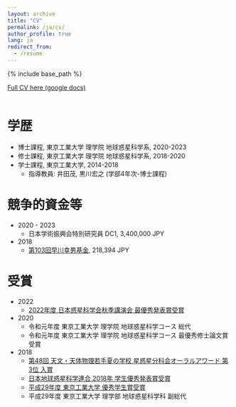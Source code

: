 ```yaml
---
layout: archive
title: "CV"
permalink: /ja/cv/
author_profile: true
lang: ja
redirect_from:
  - /resume
---
```


{% include base_path %}
<div class="wordwrap"><a href="https://docs.google.com/document/d/1TAG3oUcoeZ7Dyqj5986lEaIxrNxtyLrdcGQYeUXQBgc/edit?tab=t.0
">Full CV here (google docs)</a></div>

<br>

学歴
======
* 博士課程, 東京工業大学 理学院 地球惑星科学系, 2020-2023
* 修士課程, 東京工業大学 理学院 地球惑星科学系, 2018-2020
* 学士課程, 東京工業大学, 2014-2018
  * 指導教員: 井田茂, 黒川宏之 (学部4年次-博士課程)
  
競争的資金等
======
* 2020 - 2023
  * 日本学術振興会特別研究員 DC1, 3,400,000 JPY
* 2018
  * [第103回早川幸男基金](https://www.asj.or.jp/jp/activities/expenses/hayakawa_fund/recipients/2018/), 218,394 JPY

受賞
======
* 2022
  * [2022年度 日本惑星科学会秋季講演会 最優秀発表賞受賞](https://www.wakusei.jp/news/prize/bestpr-2022/review-presen.html)​
* 2020
  * 令和元年度 東京工業大学 理学院 地球惑星科学コース 総代​
  * 令和元年度 東京工業大学 理学院 地球惑星科学コース 最優秀修士論文賞受賞
* 2018
  * [第48回 天文・天体物理若手夏の学校 星惑星分科会オーラルアワード 第3位 入賞](http://www.astro-wakate.org/ss2018/web/file/2018proceedings_star.pdf)
  * [日本地球惑星科学連合 2018年 学生優秀発表賞受賞](http://www.jpgu.org/news/2018/2586/)
  * [平成29年度 東京工業大学 優秀学生賞受賞](http://www.eduplan.titech.ac.jp/w/register-honors/other/)
  * 平成29年度 東京工業大学 理学部 地球惑星科学科 副総代

